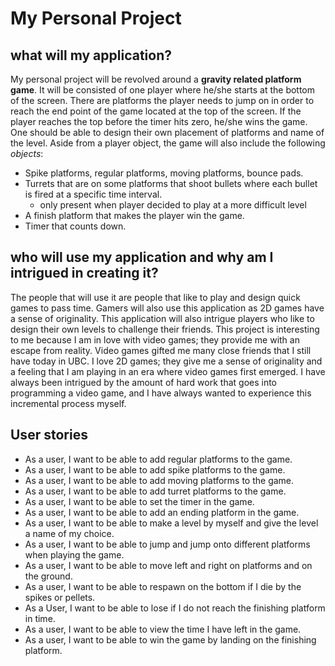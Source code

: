 # My Personal Project

## what will my application?
My personal project will be revolved around a **gravity related platform game**. It will be consisted of one player 
where he/she starts at the bottom of the screen. There are platforms the player needs to jump on in order to reach the 
end point of the game located at the top of the screen. If the player reaches the top before the timer hits zero, he/she
wins the game. One should be able to design their own placement of platforms and name of the level. Aside from a 
player object, the game will also include the following *objects*: 
- Spike platforms, regular platforms, moving platforms, bounce pads.
- Turrets that are on some platforms that shoot bullets where each bullet is fired at a specific time interval.
  - only present when player decided to play at a more difficult level
- A finish platform that makes the player win the game. 
- Timer that counts down. 

## who will use my application and why am I intrigued in creating it?
The people that will use it are people that like to play and design quick games to pass time. Gamers will also use this 
application as 2D games have a sense of originality. This application will also intrigue players who like to design 
their own levels to challenge their friends. This project is interesting to me because I am in love with video games; 
they provide me with an escape from reality. Video games gifted me many close friends that I still have today in UBC. 
I  love 2D games; they give me a sense of originality and a feeling that I am playing in an era where video games first 
emerged. I have always been intrigued by the amount of hard work that goes into programming a video game, and I 
have always wanted to experience this incremental process myself. 


## User stories
- As a user, I want to be able to add regular platforms to the game. 
- As a user, I want to be able to add spike platforms to the game.
- As a user, I want to be able to add moving platforms to the game.
- As a user, I want to be able to add turret platforms to the game.
- As a user, I want to be able to set the timer in the game.
- As a user, I want to be able to add an ending platform in the game. 
- As a user, I want to be able to make a level by myself and give the level a name of my choice.
- As a user, I want to be able to jump and jump onto different platforms when playing the game.
- As a user, I want to be able to move left and right on platforms and on the ground.
- As a user, I want to be able to respawn on the bottom if I die by the spikes or pellets.
- As a User, I want to be able to lose if I do not reach the finishing platform in time. 
- As a user, I want to be able to view the time I have left in the game.
- As a user, I want to be able to win the game by landing on the finishing platform. 


